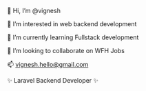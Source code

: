 👋 Hi, I’m @vignesh

👀 I’m interested in web backend development

🌱 I’m currently learning Fullstack development

💞️ I’m looking to collaborate on WFH Jobs

📫 vignesh.hello@gmail.com

✨ Laravel Backend Developer ✨
